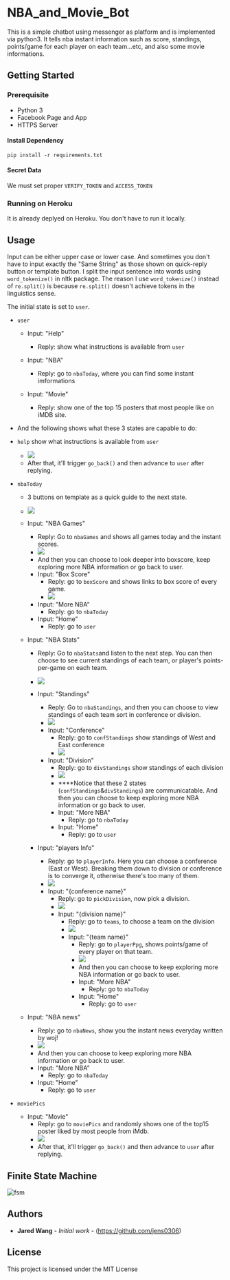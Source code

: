 # NBA_and_Movie_Bot

This is a simple chatbot using messenger as platform and is implemented via python3. It tells nba instant information such as score, standings, points/game for each player on each team...etc, and also some movie informations.

## Getting Started
### Prerequisite
* Python 3
* Facebook Page and App
* HTTPS Server

#### Install Dependency
```
pip install -r requirements.txt
```

#### Secret Data
We must set proper `VERIFY_TOKEN` and `ACCESS_TOKEN`

### Running on Heroku
It is already deplyed on Heroku. You don't have to run it locally.

<!-- ### Running locally
#### Run the server
```
python3 app.py
```
#### Run ngrok
I use `ngrok` as http server,
```
ngrok http 5000
```
and then copy the https url and paste it to your webhook verification page. -->

## Usage
Input can be either upper case or lower case. And sometimes you don't have to input exactly the "Same String" as those shown on quick-reply button or template button. I split the input sentence into words using `word_tokenize()` in nltk package. The reason I use `word_tokenize()` instead of `re.split()` is because `re.split()` doesn't achieve tokens in the linguistics sense.

The initial state is set to `user`.
* `user`
	* Input: "Help"
		* Reply: show what instructions is available from `user`

	* Input: "NBA"
		* Reply: go to `nbaToday`, where you can find some instant imformations

    * Input: "Movie"
        * Reply: show one of the top 15 posters that most people like on iMDB site.

* And the following shows what these 3 states are capable to do:
* `help`
    show what instructions is available from `user`
    * ![](./img/help.png)
    * After that, it'll trigger `go_back()` and then advance to `user` after replying.

* `nbaToday`
    * 3 buttons on template as a quick guide to the next state.
    * ![](./img/nbaToday.png)
    * Input: "NBA Games"
        * Reply: Go to `nbaGames` and shows all games today and the instant scores.
        * ![](./img/nbaGames.png)
        * And then you can choose to look deeper into boxscore, keep exploring more NBA information or go back to user.
        * Input: "Box Score"
            * Reply: go to `boxScore` and shows links to box score of every game.
            * ![](./img/boxScore.png)
        * Input: "More NBA"
            * Reply: go to `nbaToday`
        * Input: "Home"
            * Reply: go to `user`

    * Input: "NBA Stats"
        * Reply: Go to `nbaStats`and listen to the next step. You can then choose to see current standings of each team, or player's points-per-game on each team.
        * ![](./img/nbaStats.png)
        * Input: "Standings"
            * Reply: Go to `nbaStandings`, and then you can choose to view standings of each team sort in conference or division.
            * ![](./img/nbaStandings.png)
            * Input: "Conference"
                * Reply: go to `confStandings` show standings of West and East conference
                * ![](./img/confStandings.png)
            * Input: "Division"
                * Reply: go to `divStandings` show standings of each division
                * ![](./img/divStandings.png)
                * ****Notice that these 2 states (`confStandings`&`divStandings`) are communicatable.
                And then you can choose to keep exploring more NBA information or go back to user.
                * Input: "More NBA"
                    * Reply: go to `nbaToday`
                * Input: "Home"
                    * Reply: go to `user`
            
        * Input: "players Info"
            * Reply: go to `playerInfo`. Here you can choose a conference (East or West). Breaking them down to division or conference is to converge it, otherwise there's too many of them.
            * ![](./img/playerInfo.png)
            * Input: "{conference name}"
                * Reply: go to `pickDivision`, now pick a division.
                * ![](./img/pickDivision.png)
                * Input: "{division name}"
                    * Reply: go to `teams`, to choose a team on the division
                    * ![](./img/teams.png)
                    * Input: "{team name}"
                        * Reply: go to `playerPpg`, shows points/game of every player on that team.
                        * ![](./img/playerPpg.png)
                        * And then you can choose to keep exploring more NBA information or go back to user.
                        * Input: "More NBA"
                            * Reply: go to `nbaToday`
                        * Input: "Home"
                            * Reply: go to `user`

    * Input: "NBA news"
        * Reply: go to `nbaNews`, show you the instant news everyday written by woj!
        * ![](./img/nbaNews.png)
        * And then you can choose to keep exploring more NBA information or go back to user.
        * Input: "More NBA"
            * Reply: go to `nbaToday`
        * Input: "Home"
            * Reply: go to `user`

* `moviePics`
    * Input: "Movie"
        * Reply: go to `moviePics` and randomly shows one of the top15 poster liked by most people from iMdb.
        * ![](./img/moviePics.png)
        * After that, it'll trigger `go_back()` and then advance to `user` after replying.


## Finite State Machine
![fsm](./img/fsm.png)



## Authors

* **Jared Wang** - *Initial work* - (https://github.com/jens0306)


## License

This project is licensed under the MIT License
